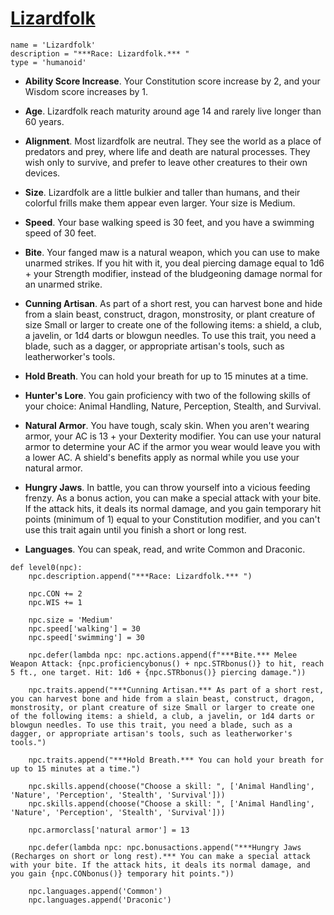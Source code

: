 # [Lizardfolk](../Creatures/Lizardfolk.md)

```
name = 'Lizardfolk'
description = "***Race: Lizardfolk.*** "
type = 'humanoid'
```

* **Ability Score Increase**. Your Constitution score increase by 2, and your Wisdom score increases by 1.

* **Age**. Lizardfolk reach maturity around age 14 and rarely live longer than 60 years.

* **Alignment**. Most lizardfolk are neutral. They see the world as a place of predators and prey, where life and death are natural processes. They wish only to survive, and prefer to leave other creatures to their own devices.

* **Size**. Lizardfolk are a little bulkier and taller than humans, and their colorful frills make them appear even larger. Your size is Medium.

* **Speed**. Your base walking speed is 30 feet, and you have a swimming speed of 30 feet.

* **Bite**. Your fanged maw is a natural weapon, which you can use to make unarmed strikes. If you hit with it, you deal piercing damage equal to 1d6 + your Strength modifier, instead of the bludgeoning damage normal for an unarmed strike.

* **Cunning Artisan**. As part of a short rest, you can harvest bone and hide from a slain beast, construct, dragon, monstrosity, or plant creature of size Small or larger to create one of the following items: a shield, a club, a javelin, or 1d4 darts or blowgun needles. To use this trait, you need a blade, such as a dagger, or appropriate artisan's tools, such as leatherworker's tools.

* **Hold Breath**. You can hold your breath for up to 15 minutes at a time.

* **Hunter's Lore**. You gain proficiency with two of the following skills of your choice: Animal Handling, Nature, Perception, Stealth, and Survival.

* **Natural Armor**. You have tough, scaly skin. When you aren't wearing armor, your AC is 13 + your Dexterity modifier. You can use your natural armor to determine your AC if the armor you wear would leave you with a lower AC. A shield's benefits apply as normal while you use your natural armor.

* **Hungry Jaws**. In battle, you can throw yourself into a vicious feeding frenzy. As a bonus action, you can make a special attack with your bite. If the attack hits, it deals its normal damage, and you gain temporary hit points (minimum of 1) equal to your Constitution modifier, and you can't use this trait again until you finish a short or long rest.

* **Languages**. You can speak, read, and write Common and Draconic.

```
def level0(npc):
    npc.description.append("***Race: Lizardfolk.*** ")

    npc.CON += 2
    npc.WIS += 1

    npc.size = 'Medium'
    npc.speed['walking'] = 30
    npc.speed['swimming'] = 30

    npc.defer(lambda npc: npc.actions.append(f"***Bite.*** Melee Weapon Attack: {npc.proficiencybonus() + npc.STRbonus()} to hit, reach 5 ft., one target. Hit: 1d6 + {npc.STRbonus()} piercing damage."))

    npc.traits.append("***Cunning Artisan.*** As part of a short rest, you can harvest bone and hide from a slain beast, construct, dragon, monstrosity, or plant creature of size Small or larger to create one of the following items: a shield, a club, a javelin, or 1d4 darts or blowgun needles. To use this trait, you need a blade, such as a dagger, or appropriate artisan's tools, such as leatherworker's tools.")

    npc.traits.append("***Hold Breath.*** You can hold your breath for up to 15 minutes at a time.")

    npc.skills.append(choose("Choose a skill: ", ['Animal Handling', 'Nature', 'Perception', 'Stealth', 'Survival']))
    npc.skills.append(choose("Choose a skill: ", ['Animal Handling', 'Nature', 'Perception', 'Stealth', 'Survival']))

    npc.armorclass['natural armor'] = 13

    npc.defer(lambda npc: npc.bonusactions.append("***Hungry Jaws (Recharges on short or long rest).*** You can make a special attack with your bite. If the attack hits, it deals its normal damage, and you gain {npc.CONbonus()} temporary hit points."))

    npc.languages.append('Common')
    npc.languages.append('Draconic')
```